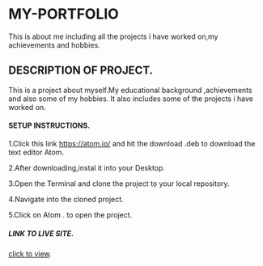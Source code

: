 
# MY-PORTFOLIO
This is about me including all the projects i have worked on,my achievements and hobbies.
## DESCRIPTION OF PROJECT.

This is a project about myself.My educational background ,achievements and also some of my hobbies.
It also includes some of the projects i have worked on.

#### SETUP INSTRUCTIONS.

1.Click this link https://atom.io/ and hit the download .deb to download the text editor Atom.

2.After downloading,instal it into your Desktop.

3.Open the Terminal and clone the project to your local repository.

4.Navigate into the cloned project.

5.Click on Atom . to open the project.

##### LINK TO LIVE SITE.
[click to view](HJ-0746289496.github.io/my-portfolio).



